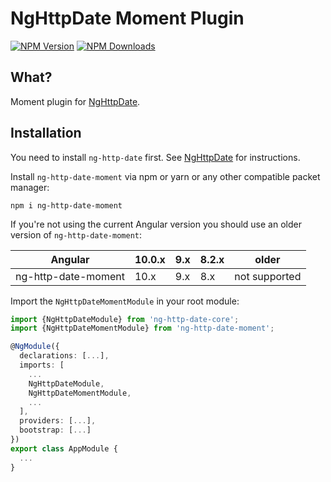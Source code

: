 # NgHttpDate Moment Plugin

  [![NPM Version][npm-image]][npm-url]
  [![NPM Downloads][downloads-image]][downloads-url]
  
[npm-image]: https://img.shields.io/npm/v/ng-http-date-moment.svg
[npm-url]: https://npmjs.org/package/ng-http-date-moment
[downloads-image]: https://img.shields.io/npm/dm/ng-http-date-moment.svg
[downloads-url]: https://npmjs.org/package/ng-http-date-moment  


## What?

Moment plugin for [NgHttpDate](https://github.com/vkennke/ng-http-date).

## Installation

You need to install `ng-http-date` first. See [NgHttpDate](https://github.com/vkennke/ng-http-date) for instructions.

Install `ng-http-date-moment` via npm or yarn or any other compatible packet manager:

```shell script
npm i ng-http-date-moment
```

If you're not using the current Angular version you should use an older version of `ng-http-date-moment`:

| Angular             | 10.0.x | 9.x | 8.2.x | older         |
|---------------------|--------|-----|-------|---------------|
| ng-http-date-moment | 10.x   | 9.x | 8.x   | not supported |


Import the `NgHttpDateMomentModule` in your root module:

```typescript
import {NgHttpDateModule} from 'ng-http-date-core';
import {NgHttpDateMomentModule} from 'ng-http-date-moment';

@NgModule({
  declarations: [...],
  imports: [
    ...
    NgHttpDateModule,
    NgHttpDateMomentModule,
    ...
  ],
  providers: [...],
  bootstrap: [...]
})
export class AppModule {
  ...
}
```
